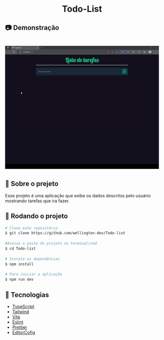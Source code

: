 <h1 align="center">Todo-List</h1>

## 📷 Demonstração


<h1 align="center">
    <img alt="todoList" src="gif/todoList.gif">
</h1>


## 📝 Sobre o prejeto

Esse projeto é uma aplicação que exibe os dados descritos pelo usuário mostrando tarefas que ira fazer.

## 👷 Rodando o projeto


``` bash
# Clone este repositório
$ git clone https://github.com/wellington-dev/Todo-list

#Acesse a pasta do projeto no terminal/cmd
$ cd Todo-list

# Instale as dependências
$ npm install

# Para iniciar a aplicação
$ npm run dev
```

## 🚀 Tecnologias

- [TypeScript](https://typescriptlang.org/)
- [Tailwind](https://tailwindcss.com/)
- [Vite](https://github.com/axios/axios)
- [Eslint](https://eslint.org/)
- [Prettier](https://prettier.io/)
- [EditorCofig](https://editorconfig.org/)